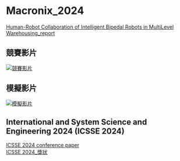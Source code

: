 # Macronix_2024
[Human-Robot Collaboration of Intelligent Bipedal Robots in MultiLevel Warehousing_report](https://github.com/Kuan-Ting-Cho/Macronix_2024/blob/main/Human-Robot%20Collaboration%20of%20Intelligent%20Bipedal%20Robots%20in%20MultiLevel%20Warehousing.pdf)
## 競賽影片
[![競賽影片](https://img.youtube.com/vi/QOL8G59Ion0/0.jpg)](https://www.youtube.com/watch?v=QOL8G59Ion0)
## 模擬影片
[![模擬影片](https://img.youtube.com/vi/DtHmWgVyCPI/0.jpg)](https://www.youtube.com/watch?v=DtHmWgVyCPI)
## International and System Science and Engineering 2024 (ICSSE 2024)
[ICSSE 2024 conference paper](https://github.com/Kuan-Ting-Cho/Macronix_2024/blob/main/Mechanism%20and%20System%20Design%20of%20Linkage%20Driven%20Humanoid%20Robot.pdf)\
[ICSSE 2024_獎狀](https://github.com/user-attachments/assets/f3b2eac2-80f3-41f5-9eda-311fcf2eda83)
